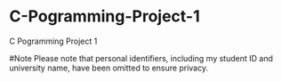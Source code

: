 # C-Pogramming-Project-1
C Pogramming Project 1

#Note
Please note that personal identifiers, including my student ID and university name, have been omitted to ensure privacy.
